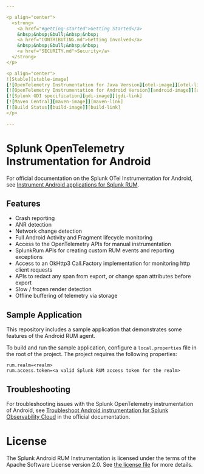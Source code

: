 ```yaml
---

<p align="center">
  <strong>
    <a href="#getting-started">Getting Started</a>
    &nbsp;&nbsp;&bull;&nbsp;&nbsp;
    <a href="CONTRIBUTING.md">Getting Involved</a>
    &nbsp;&nbsp;&bull;&nbsp;&nbsp;
    <a href="SECURITY.md">Security</a>
  </strong>
</p>

<p align="center">
![Stable][stable-image]
[![OpenTelemetry Instrumentation for Java Version][otel-image]][otel-link]
[![OpenTelemetry Instrumentation for Android Version][android-image]][android-link]
[![Splunk GDI specification][gdi-image]][gdi-link]
[![Maven Central][maven-image]][maven-link]
[![Build Status][build-image]][build-link]
</p>

---
```


# Splunk OpenTelemetry Instrumentation for Android

For official documentation on the Splunk OTel Instrumentation for Android, see [Instrument Android applications for Splunk RUM](https://docs.splunk.com/observability/en/gdi/get-data-in/rum/android/get-android-data-in.html).

## Features

* Crash reporting
* ANR detection
* Network change detection
* Full Android Activity and Fragment lifecycle monitoring
* Access to the OpenTelemetry APIs for manual instrumentation
* SplunkRum APIs for creating custom RUM events and reporting exceptions
* Access to an OkHttp3 Call.Factory implementation for monitoring http client requests
* APIs to redact any span from export, or change span attributes before export
* Slow / frozen render detection
* Offline buffering of telemetry via storage

## Sample Application

This repository includes a sample application that demonstrates some features of the Android RUM agent.

To build and run the sample application, configure a `local.properties` file in the root of the project. The project requires the following properties:

```properties
rum.realm=<realm>
rum.access.token=<a valid Splunk RUM access token for the realm>
```

## Troubleshooting

For troubleshooting issues with the Splunk OpenTelemetry instrumentation of Android, see
[Troubleshoot Android instrumentation for Splunk Observability Cloud](https://docs.splunk.com/observability/en/gdi/get-data-in/rum/android/troubleshooting.html)
in the official documentation.

# License

The Splunk Android RUM Instrumentation is licensed under the terms of the Apache Software License
version 2.0. See [the license file](./LICENSE) for more details.

[stable-image]: https://img.shields.io/badge/status-stable-informational?style=for-the-badge
[otel-image]: https://img.shields.io/badge/otel-1.33.5-blueviolet?style=for-the-badge
[otel-link]: https://github.com/open-telemetry/opentelemetry-java-instrumentation/releases/tag/v1.33.5
[android-image]: https://img.shields.io/github/v/release/signalfx/splunk-otel-android?include_prereleases&style=for-the-badge
[android-link]: https://github.com/signalfx/splunk-otel-android/releases
[gdi-image]: https://img.shields.io/badge/GDI-1.4.0-blueviolet?style=for-the-badge
[gdi-link]: https://github.com/signalfx/gdi-specification/releases/tag/v1.4.0
[maven-image]: https://img.shields.io/maven-central/v/com.splunk/splunk-otel-android?style=for-the-badge
[maven-link]: https://mvnrepository.com/artifact/com.splunk/splunk-otel-android/latest
[build-image]: https://img.shields.io/github/actions/workflow/status/signalfx/splunk-otel-android/main.yaml?branch=main&style=for-the-badge
[build-link]: https://github.com/signalfx/splunk-otel-android/actions/workflows/main.yaml